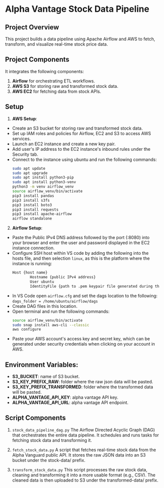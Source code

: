 
# Alpha Vantage Stock Data Pipeline

## Project Overview
This project builds a data pipeline using Apache Airflow and AWS to fetch, transform, and visualize real-time stock price data. 

## Project Components
It integrates the following components:

1. **Airflow** for orchestrating ETL workflows.
2. **AWS S3** for storing raw and transformed stock data.
3. **AWS EC2** for fetching data from stock APIs.

## Setup

1. **AWS Setup**:
- Create an S3 bucket for storing raw and transformed stock data.
- Set up IAM roles and policies for Airflow, EC2 and S3 to access AWS services.
- Launch an EC2 instance and create a new key pair.
- Add user's IP address to the EC2 instance's inbound rules under the Security tab.
- Connect to the instance using ubuntu and run the following commands:
	```bash
	sudo apt update
	sudo apt upgrade
	sudo apt install python3-pip
	sudo apt install python3-venv
	python3 -m venv airflow_venv
	source airflow_venv/bin/activate
	pip3 install pandas
	pip3 install s3fs
	pip3 install boto3 
	pip3 install requests
	pip3 install apache-airflow
	airflow standalone

2. **Airflow Setup**:
- Paste the Public IPv4 DNS address followed by the port (:8080) into your browser and enter the user and password displayed in the EC2 instance connection.
- Configure SSH host within VS code by adding the following into the hosts file, and then selection `linux`, as this is the platform where the instance is running:
	```bash
	Host {host name}
    		Hostname {public IPv4 address}
    		User ubuntu
    		IdentityFile {path to .pem keypair file generated during the creation of the instance}
- In VS Code open `airflow.cfg` and set the dags location to the following: `dags_folder = /home/ubuntu/airflow/dags`
- Create DAG files in this location.
- Open terminal and run the following commands:
    ```bash
    source airflow_venv/bin/activate
    sudo snap install aws-cli --classic
    aws configure
- Paste your AWS account's access key and secret key, which can be generated under security credentials when clicking on your account in AWS.

## Environment Variables:
- **S3_BUCKET**: name of S3 bucket.
- **S3_KEY_PREFIX_RAW**: folder where the raw json data will be pasted.
- **S3_KEY_PREFIX_TRANSFORMED**: folder where the transformed data will be pasted.
- **ALPHA_VANTAGE_API_KEY**: alpha vantage API key.
- **ALPHA_VANTAGE_API_URL**: alpha vantage API endpoint.

## Script Components

1. `stock_data_pipeline_dag.py`
The Airflow Directed Acyclic Graph (DAG) that orchestrates the entire data pipeline. It schedules and runs tasks for fetching stock data and transforming it.

2. `fetch_stock_data.py`
A script that fetches real-time stock data from the Alpha Vanguard public API. It stores the raw JSON data into an S3 bucket under the stock-data/ prefix.

3. `transform_stock_data.py`
This script processes the raw stock data, cleaning and transforming it into a more usable format (e.g., CSV). The cleaned data is then uploaded to S3 under the transformed-data/ prefix.
